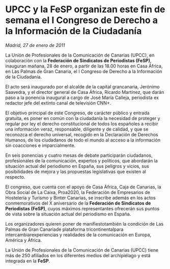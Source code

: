 # UPCC y la FeSP organizan este fin de semana el I Congreso de Derecho a la Información de la Ciudadanía

*Madrid, 27 de enero de 2011*

La Unión de Profesionales de la Comunicación de Canarias (UPCC), en colaboración con la **Federación de Sindicatos de Periodistas (FeSP)**, inauguran mañana, 28 de enero, a partir de las 18.00 horas en Casa África, en Las Palmas de Gran Canaria, el I Congreso de Derecho a la Información de la Ciudadanía.

El acto será inaugurado por el alcalde de la capital grancanaria, Jerónimo Saavedra, y el director general de Casa África, Ricardo Martínez, que darán paso a la ponencia inaugural a cargo de José María Calleja, periodista ex redactor jefe del extinto canal de televisión CNN+.

El objetivo principal de este Congreso, de carácter público y entrada gratuita, es poner en común con la ciudadanía la necesidad de proteger y regular por ley el derecho constitucional de todos los españoles a recibir una información veraz, responsable, diligente y de calidad, y que se reconozca el derecho universal, recogido en la Declaración de Derechos Humanos, de los ciudadanos de todo el mundo al acceso a la información sin coacciones e imparcialmente.

En seis ponencias y cuatro mesas de debate participarán ciudadanos, profesionales de la comunicación, expertos y políticos, que abordarán la situación actual del periodismo en España, sus peligros y vicios, sus posibilidades de mejora y las propuestas legislativas que existen al respecto.

El congreso, que cuenta con el apoyo de Casa África, Caja de Canarias, la Obra Social de La Caixa, Proa2020, la Federación de Empresarios de Hostelería y Turismo y Binter Canarias, se inscribe además en los actos conmemorativos del X aniversario de la **Federación de Sindicatos de Periodistas (FeSP)**, cuyos máximos representantes ofrecerán sus puntos de vista sobre la situación actual del periodismo en España.

Los organizadores quieren poner de manifiestotambién la condición de Las Palmas de Gran Canariade plataforma tricontinentalpara intercambiarexperiencias y realidades de la comunicación en Europa, América y África.

La Unión de Profesionales de la Comunicación de Canarias (UPCC) tiene más de 250 afiliados en los diferentes medios del archipiélago y está integrada en la **FeSP**.
